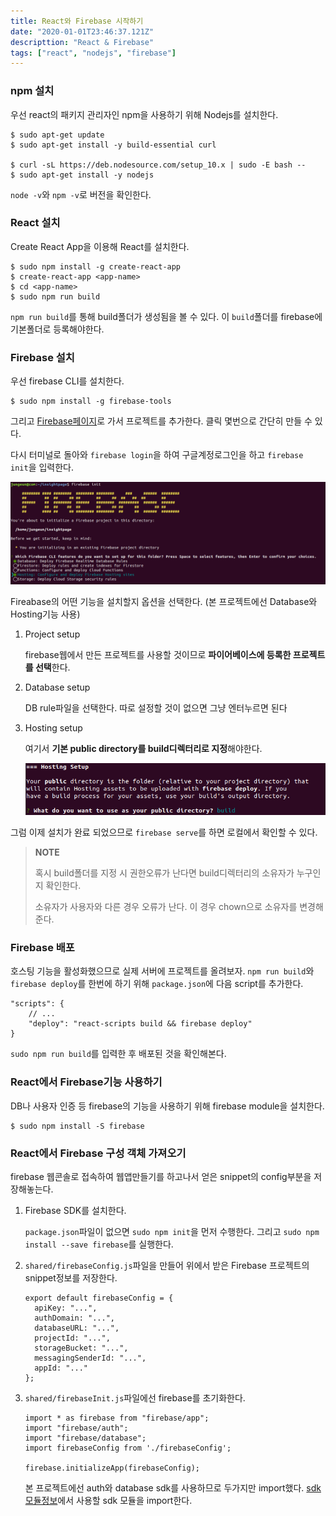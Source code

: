 ```yaml
---
title: React와 Firebase 시작하기
date: "2020-01-01T23:46:37.121Z"
descripttion: "React & Firebase"
tags: ["react", "nodejs", "firebase"]
---
```


### npm 설치

우선 react의 패키지 관리자인 npm을 사용하기 위해 Nodejs를 설치한다.

```
$ sudo apt-get update
$ sudo apt-get install -y build-essential curl

$ curl -sL https://deb.nodesource.com/setup_10.x | sudo -E bash --
$ sudo apt-get install -y nodejs
```

`node -v`와 `npm -v`로 버전을 확인한다.

### React 설치

Create React App을 이용해 React를 설치한다.

```
$ sudo npm install -g create-react-app
$ create-react-app <app-name>
$ cd <app-name>
$ sudo npm run build
```

`npm run build`를 통해 build폴더가 생성됨을 볼 수 있다. 이 `build`폴더를 firebase에 기본폴더로 등록해야한다.

### Firebase 설치

우선 firebase CLI를 설치한다.

```
$ sudo npm install -g firebase-tools
```

그리고 [Firebase페이지](https://firebase.google.com/)로 가서 프로젝트를 추가한다. 클릭 몇번으로 간단히 만들 수 있다.

다시 터미널로 돌아와 `firebase login`을 하여 구글계정로그인을 하고 `firebase init`을 입력한다.

![1569302633211](./img/1569302633211.png)

Fireabase의 어떤 기능을 설치할지 옵션을 선택한다. (본 프로젝트에선 Database와 Hosting기능 사용)

1. Project setup

   firebase웹에서 만든 프로젝트를 사용할 것이므로 **파이어베이스에 등록한 프로젝트를 선택**한다.

2. Database setup

   DB rule파일을 선택한다. 따로 설정할 것이 없으면 그냥 엔터누르면 된다

3. Hosting setup

   여기서 **기본 public directory를 build디렉터리로 지정**해야한다.

   ![1569302948547](./img/1569302948547.png)

그럼 이제 설치가 완료 되었으므로 `firebase serve`를 하면 로컬에서 확인할 수 있다.

> **NOTE**
>
> 혹시 build폴더를 지정 시 권한오류가 난다면 build디렉터리의 소유자가 누구인지 확인한다.
>
> 소유자가 사용자와 다른 경우 오류가 난다. 이 경우 chown으로 소유자를 변경해준다.

### Firebase 배포

호스팅 기능을 활성화했으므로 실제 서버에 프로젝트를 올려보자. `npm run build`와 `firebase deploy`를 한번에 하기 위해 `package.json`에 다음 script를 추가한다.

```
"scripts": {
	// ...
    "deploy": "react-scripts build && firebase deploy"
}
```

`sudo npm run build`를 입력한 후 배포된 것을 확인해본다.

### React에서 Firebase기능 사용하기

DB나 사용자 인증 등 firebase의 기능을 사용하기 위해 firebase module을 설치한다.

```
$ sudo npm install -S firebase
```

### React에서 Firebase 구성 객체 가져오기

firebase 웹콘솔로 접속하여 웹앱만들기를 하고나서 얻은 snippet의 config부분을 저장해놓는다.

1. Firebase SDK를 설치한다.

   `package.json`파일이 없으면 `sudo npm init`을 먼저 수행한다. 그리고 `sudo npm install --save firebase`를 실행한다.

2. `shared/firebaseConfig.js`파일을 만들어 위에서 받은 Firebase 프로젝트의 snippet정보를 저장한다.

   ```
   export default firebaseConfig = {
     apiKey: "...",
     authDomain: "...",
     databaseURL: "...",
     projectId: "...",
     storageBucket: "...",
     messagingSenderId: "...",
     appId: "..."
   };
   ```

3. `shared/firebaseInit.js`파일에선 firebase를 초기화한다.

   ```
   import * as firebase from "firebase/app";
   import "firebase/auth";
   import "firebase/database";
   import firebaseConfig from './firebaseConfig';

   firebase.initializeApp(firebaseConfig);
   ```

   본 프로젝트에선 auth와 database sdk를 사용하므로 두가지만 import했다. [sdk모듈정보](https://firebase.google.com/docs/web/setup?authuser=0#add-sdks_bundle)에서 사용할 sdk 모듈을 import한다.
